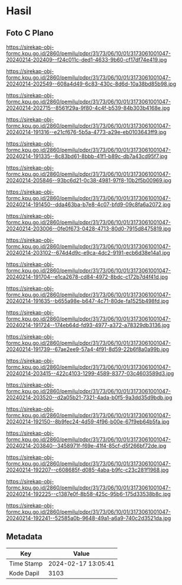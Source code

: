 # Hasil

## Foto C Plano

https://sirekap-obj-formc.kpu.go.id/2860/pemilu/pdpr/31/73/06/10/01/3173061001047-20240214-202409--f24c011c-ded1-4633-9b60-cf17df74e419.jpg

https://sirekap-obj-formc.kpu.go.id/2860/pemilu/pdpr/31/73/06/10/01/3173061001047-20240214-202549--608a4d49-6c83-430c-8d6d-10a38bd85b98.jpg

https://sirekap-obj-formc.kpu.go.id/2860/pemilu/pdpr/31/73/06/10/01/3173061001047-20240214-202715--8561f29a-9f80-4c4f-b539-84b303b4168e.jpg

https://sirekap-obj-formc.kpu.go.id/2860/pemilu/pdpr/31/73/06/10/01/3173061001047-20240214-191316--e21cf676-5b5a-4773-a29e-eb0103643ff9.jpg

https://sirekap-obj-formc.kpu.go.id/2860/pemilu/pdpr/31/73/06/10/01/3173061001047-20240214-191335--8c83bd61-8bbb-41f1-b89c-db7a43cd95f7.jpg

https://sirekap-obj-formc.kpu.go.id/2860/pemilu/pdpr/31/73/06/10/01/3173061001047-20240214-205846--93bc6d21-0c38-4981-97f8-10b2f5b00969.jpg

https://sirekap-obj-formc.kpu.go.id/2860/pemilu/pdpr/31/73/06/10/01/3173061001047-20240214-191450--dda463ba-b7e8-4c07-bfd9-09c8fa6a2072.jpg

https://sirekap-obj-formc.kpu.go.id/2860/pemilu/pdpr/31/73/06/10/01/3173061001047-20240214-203006--0fe0f673-0428-4713-80d0-7915d8475819.jpg

https://sirekap-obj-formc.kpu.go.id/2860/pemilu/pdpr/31/73/06/10/01/3173061001047-20240214-203102--674d4d9c-e9ca-4dc2-9191-ecb6d38e14a1.jpg

https://sirekap-obj-formc.kpu.go.id/2860/pemilu/pdpr/31/73/06/10/01/3173061001047-20240214-191704--e1ca2678-cd84-4972-8bdc-c172b7d4f41d.jpg

https://sirekap-obj-formc.kpu.go.id/2860/pemilu/pdpr/31/73/06/10/01/3173061001047-20240214-191635--b655a98e-b647-4c71-80de-fa1525b498fd.jpg

https://sirekap-obj-formc.kpu.go.id/2860/pemilu/pdpr/31/73/06/10/01/3173061001047-20240214-191724--174eb64d-fd93-4977-a372-a78329db3136.jpg

https://sirekap-obj-formc.kpu.go.id/2860/pemilu/pdpr/31/73/06/10/01/3173061001047-20240214-191739--67ae2ee9-57a4-4f91-8d59-22b6f8a0a99b.jpg

https://sirekap-obj-formc.kpu.go.id/2860/pemilu/pdpr/31/73/06/10/01/3173061001047-20240214-203415--422c4103-1299-4589-8377-03c4603589d3.jpg

https://sirekap-obj-formc.kpu.go.id/2860/pemilu/pdpr/31/73/06/10/01/3173061001047-20240214-203520--d2a05b21-7321-4ada-b0f5-9a3dd35d9bdb.jpg

https://sirekap-obj-formc.kpu.go.id/2860/pemilu/pdpr/31/73/06/10/01/3173061001047-20240214-192150--8b9fec24-4d59-4f96-b00e-67f9eb64b5fa.jpg

https://sirekap-obj-formc.kpu.go.id/2860/pemilu/pdpr/31/73/06/10/01/3173061001047-20240214-203840--3458971f-f69e-41f4-85cf-d5f266bf72de.jpg

https://sirekap-obj-formc.kpu.go.id/2860/pemilu/pdpr/31/73/06/10/01/3173061001047-20240214-192207--c608685f-d085-4aba-b9fc-c23c281f1968.jpg

https://sirekap-obj-formc.kpu.go.id/2860/pemilu/pdpr/31/73/06/10/01/3173061001047-20240214-192225--c1387e0f-8b58-425c-95b6-175d33538b8c.jpg

https://sirekap-obj-formc.kpu.go.id/2860/pemilu/pdpr/31/73/06/10/01/3173061001047-20240214-192241--52585a0b-9648-49a1-a6a9-740c2d3521da.jpg


## Metadata

| Key        | Value               |
| ---------- | ------------------- |
| Time Stamp | 2024-02-17 13:05:41 |
| Kode Dapil | 3103                |



